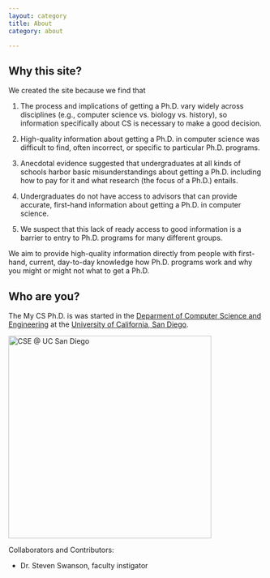 ```yaml
---
layout: category
title: About
category: about

---
```


## Why this site?

We created the site because we find that

1.  The process and implications of getting a Ph.D. vary widely across
    disciplines (e.g., computer science vs. biology vs. history), so
    information specifically about CS is necessary to make a good decision.

2.  High-quality information about getting a Ph.D. in computer science was
    difficult to find, often incorrect, or specific to particular
    Ph.D. programs.
	
3.  Anecdotal evidence suggested that undergraduates at all kinds of schools
    harbor basic misunderstandings about getting a Ph.D. including how to pay
    for it and what research (the focus of a Ph.D.) entails.

4.  Undergraduates do not have access to advisors that can provide accurate,
    first-hand information about getting a Ph.D. in computer science.
	
5.  We suspect that this lack of ready access to good information is a barrier
    to entry to Ph.D. programs for many different groups.

We aim to provide high-quality information directly from people with
first-hand, current, day-to-day knowledge how Ph.D. programs work and why you
might or might not what to get a Ph.D.

## Who are you?


The My CS Ph.D. is was started in the [Deparment of Computer Science and
Engineering](http://cs.ucsd.edu) at the [University of California, San
Diego](http://ucsd.edu).

<img src="https://mycsphd.github.io/assets/img/UCSDLogo_JSOE-ComputerSciEng_BlueGold.png" alt="CSE @ UC San Diego" width="400"/>

<!-- If no need to specify the image size, use markdown is easier. -->
<!-- ![placeholder](/assets/img/UCSDLogo_JSOE-ComputerSciEng_BlueGold.png "Large example image") -->

Collaborators and Contributors:

* Dr. Steven Swanson, faculty instigator

